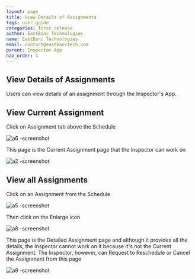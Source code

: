 ```yaml
---
layout: page
title: View Details of Assignments
tags: user guide
categories: first release
author: EastBanc Technologies
name: EastBanc Technologies
email: contact@eastbanctech.com
parent: Inspector App
nav_order: 4
---
```


<section id="view-details-of-assignments" markdown="1">

# View Details of Assignments

Users can view details of an assignment through the Inspector's App.

<section id="view-current-assignment" markdown="1">

## View Current Assignment


Click on Assignment tab above the Schedule

![a6 -screenshot](https://user-images.githubusercontent.com/81990744/115767443-27da8480-a377-11eb-9af5-bb8b4c8603dd.png)

This page is the Current Assignment page that the Inspector can work on

![a2 -screenshot](https://user-images.githubusercontent.com/81990744/115767464-2f019280-a377-11eb-8c86-b245b82a8569.png)
</section>

<section id="view-all-assignments" markdown="1">

## View all Assignments

Click on an Assignment from the Schedule

![a5 -screenshot](https://user-images.githubusercontent.com/81990744/115767494-36c13700-a377-11eb-8c77-80c59b2c405c.png)

Then click on the Enlarge icon

![a8 -screenshot](https://user-images.githubusercontent.com/81990744/115767535-43de2600-a377-11eb-9036-205952d594ff.png)

This page is the Detailed Assignment page and although it provides all the details, the Inspector cannot work on it because it's not the Current Assignment. The Inspector, however, can Request to Reschedule or Cancel the Assignment from this page

![a9 -screenshot](https://user-images.githubusercontent.com/81990744/115767564-493b7080-a377-11eb-8c99-41d981d5f474.png)

</section>
</section>

